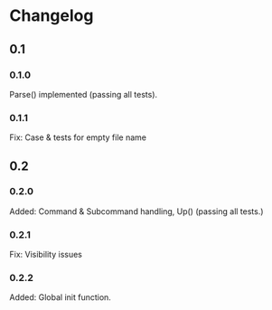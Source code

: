 Changelog
=========


0.1
-----

### 0.1.0

Parse() implemented (passing all tests).

### 0.1.1

Fix: Case & tests for empty file name

0.2
-----

### 0.2.0

Added: Command & Subcommand handling, Up() (passing all tests.)

### 0.2.1

Fix: Visibility issues

### 0.2.2

Added: Global init function.
